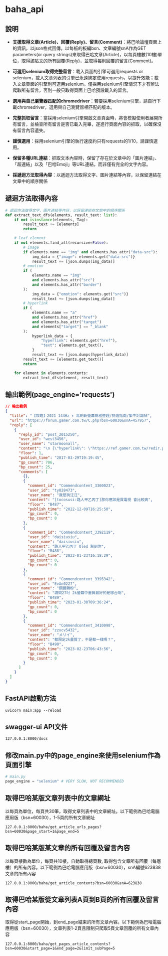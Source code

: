 # baha_api

## 說明

* **支援取得文章(Article)、回覆(Reply)、留言(Comment)**：將巴哈論壇頁面上的資訊，以json格式回傳。以每板的板編bsn、文章編號snA作為GET parameters(or query strings)來取得巴哈文章(Article)，以每頁樓數(10樓)單位，取得該貼文的所有回覆(Reply)，並取得每則回覆的留言(Comment)。

* **可選用selenium取得完整留言**：載入頁面的引擎可選用requests or selenium，載入文章列表的引擎已永遠綁定使用requests，以提升效能；載入文章頁面的引擎則可選用selenium。僅採用selenium引擎情況下才有辦法爬取所有留言，否則一般只取得頁面上巴哈預設載入的留言。

* **選用與自己瀏覽器匹配的chromedriver**：若要採用selenium引擎，請自行下載chromedriver，選用與自己瀏覽器相匹配的版本。

* **完整抓取留言**：當採用selenium引擎開啟文章頁面時，將會模擬使用者展開所有留言，並檢查所有留言是否已載入完畢，遂進行頁面內容的抓取，以確保沒有留言內容遺失。

* **謹慎選用**：採用selenium引擎的執行速度約只有requests的1/10，請謹慎選用。

* **保留多種URL連結**：抓取文本內容時，保留了存在於文章中的「圖片連結」、「超連結」以及「巴哈Emoji」等URL連結，而非僅有完全的文字內容。

* **採遞迴方法取得內容**：以遞迴方法取得文字、圖片連結等內容，以保留連結在文章中的順序關係

## 遞迴方法取得內容

```python
# 遞迴方法取得文字、圖片連結等內容，以保留連結在文章中的順序關係
def extract_text_dfs(elements, result_text: list):
    if not isinstance(elements, Tag):
        result_text += [elements]
        return

    # leaf element
    if not elements.find_all(recursive=False):
        # image
        if elements.name == "img" and elements.has_attr("data-src"):
            img_data = {"image": elements.get("data-src")}
            result_text += [json.dumps(img_data)]
        # emotion
        if (
            elements.name == "img"
            and elements.has_attr("src")
            and elements.has_attr("border")
        ):
            img_data = {"emotion": elements.get("src")}
            result_text += [json.dumps(img_data)]
        # hyperlink
        if (
            elements.name == "a"
            and elements.has_attr("href")
            and elements.has_attr("target")
            and elements["target"] == "_blank"
        ):
            hyperlink_data = {
                "hyperlink": elements.get("href"),
                "text": elements.get_text(),
            }
            result_text += [json.dumps(hyperlink_data)]
        result_text += [elements.get_text()]
        return

    for element in elements.contents:
        extract_text_dfs(element, result_text)
```

## 輸出範例(page_engine='requests')

```json
// 輸出範例
{
  "title": "【攻略】2021 144Hz ⬆ 高刷新螢幕規格整理/挑選指南/集中討論帖",
  "url": "https://forum.gamer.com.tw/C.php?bsn=60030&snA=457957",
  "reply": [
    {
      "reply_id": "post_2015250",
      "user_id": "west3456",
      "user_name": "starmoonall",
      "content": "\n {\"hyperlink\": \"https://ref.gamer.com.tw/redir.php?url=https%3A%2F%2Fsites.google.com%2Fview%2Ftwmonitors%2F%E9%A6%96%E9%A0%81\", \"text\": \"星河電腦螢幕資訊分享站\"} 星河電腦螢幕資訊分享站 (Google site) ⬆⬆⬆ 歡迎進入個人網站查看螢幕規格表格與相關知識 ⬆⬆⬆ (加入書籤能更方便) <   討論串切換門   > |  144Hz 螢幕討論串  |  21:9 螢幕討論串  |  4K UHD 螢幕討論串  |  2K 典型螢幕討論串  | 螢幕目前分為五大類, 144Hz  /  21:9  /  4K  /  2K   (60Hz) /  FHD  (60Hz) *想要什麼樣規格的產品, 請到對應的帖進行討論交流. ( FHD 60Hz直接發新文章問就好了 ) {\"hyperlink\": \"https://ref.gamer.com.tw/redir.php?url=https%3A%2F%2Fsites.google.com%2Fview%2Ftwmonitors%2F%E5%B9%B4%E5%BA%A6%E5%A4%A7%E8%B3%9E%2F2020%E7%B8%BD%E8%A9%95%E8%A1%A8%E4%B8%8D%E5%AE%9A%E6%9C%9F%E6%9B%B4%E6%96%B0\", \"text\": \"2020 總評表 (不定期更新)\"} 2020 總評表 (不定期更新)  <- 連結 這是網站中 最重要的頁面 , 個人對當下較出色產品進行排序的總評表, 這就很夠花時間參考研究了. 想自行研究螢幕產品, 個人還有整理這兩個基本帖,  也可參考. 【心得】挑選螢幕流程指南, 必懂基本要素整理. {\"hyperlink\": \"https://ref.gamer.com.tw/redir.php?url=https%3A%2F%2Fforum.gamer.com.tw%2FC.php%3Fbsn%3D60030%26snA%3D488050\", \"text\": \"【心得】自行研究各型號螢幕最正確評價基準&方法整理\"} 【心得】自行研究各型號螢幕最正確評價基準&方法整理 購買螢幕不確定是否可以達自己期望值， 請 到實體店面進行 實機確認 後再行購買, 或 利用 有 7天鑑賞期之網路商店 ， 7天內發現螢幕有壞點或是不適合都可以有理由退。 (有漏有錯也請在文章註明, 看到的話會更新) 新品開賣也請提醒本人做更新 , 謝謝了! 以下為個人比較印象深刻的好用網站 \n \n Display Specifications \n 螢幕規格整理權威網站(個人最常用) \n \n \n Productchart \n 利用規格篩選螢幕 - 天梯系統 \n \n \n Display LAG \n 型號+INPUT LAG輸入延遲查詢系統 \n \n \n {\"hyperlink\": \"https://ref.gamer.com.tw/redir.php?url=http%3A%2F%2Fwww.144hzmonitors.com%2Fgaming-monitor-list-120hz-144hz-165hz-200hz-240hz%2F\", \"text\": \"1\"} 1 {\"hyperlink\": \"https://ref.gamer.com.tw/redir.php?url=http%3A%2F%2Fwww.144hzmonitors.com%2Fgaming-monitor-list-120hz-144hz-165hz-200hz-240hz%2F\", \"text\": \"44hzmonitors\"} 44hzmonitors  /  {\"hyperlink\": \"https://ref.gamer.com.tw/redir.php?url=http%3A%2F%2Fwww.blurbusters.com%2Ffaq%2F120hz-monitors%2F\", \"text\": \"Blurbusters\"} Blurbusters \n 120~240hz螢幕型號清單 \n \n \n {\"hyperlink\": \"https://ref.gamer.com.tw/redir.php?url=http%3A%2F%2Fwww.144hzmonitors.com%2Flist-of-g-sync-monitors%2F\", \"text\": \"144hzmonitors\"} 144hzmonitors  /  {\"hyperlink\": \"https://ref.gamer.com.tw/redir.php?url=http%3A%2F%2Fwww.blurbusters.com%2Fgsync%2Flist-of-gsync-monitors%2F\", \"text\": \"Blurbusters\"} Blurbusters  /  {\"hyperlink\": \"https://ref.gamer.com.tw/redir.php?url=https%3A%2F%2Fen.wikipedia.org%2Fwiki%2FNvidia_G-Sync\", \"text\": \"Wiki\"} Wiki \n Gsync螢幕清單 \n \n \n TFTcentral Panel Datebase \n 市場上各種尺寸大小\"面板\"規格整理 \n \n \n Panelook \n 面板詳細規格查詢網站 \n \n \n {\"hyperlink\": \"https://ref.gamer.com.tw/redir.php?url=https%3A%2F%2Fen.wikipedia.org%2Fwiki%2FDisplayPort\", \"text\": \"Displayport\"} Displayport  /  {\"hyperlink\": \"https://ref.gamer.com.tw/redir.php?url=https%3A%2F%2Fen.wikipedia.org%2Fwiki%2FHDMI\", \"text\": \"HDMI\"} HDMI \n 輸出端子版本 對應解析度+HZ支援度查詢表格 \n \n \n {\"hyperlink\": \"https://ref.gamer.com.tw/redir.php?url=http%3A%2F%2Fbigboy2000.blogspot.tw%2F2009%2F12%2Fdiagonal-size-conversion.html\", \"text\": \"螢幕尺寸換算 (對角線尺寸簡易換算)\"} 螢幕尺寸換算 (對角線尺寸簡易換算) {\"hyperlink\": \"https://ref.gamer.com.tw/redir.php?url=http%3A%2F%2Fbigboy2000.blogspot.tw%2F2009%2F12%2Fdiagonal-size-conversion.html\", \"text\": \"by大男孩\"} by大男孩 \n 輸入螢幕尺寸算出實際寬與高 \n \n 轉載在其他網站分享, 尊重智產權, 請註明本人作品. {\"image\": \"https://truth.bahamut.com.tw/s01/201807/7e01a0ecffa1a729156cff6e6e21bf28.PNG\"} \n",
      "floor": 1,
      "publish_time": "2017-03-29T19:19:45",
      "gp_count": 706,
      "bp_count": 25,
      "comments": [
        {},
        {
          "comment_id": "Commendcontent_3360023",
          "user_id": "ty028473",
          "user_name": "我是狗汪汪",
          "content": "[tocosusi:路人甲乙丙丁]那你應該是買電視 會比較爽",
          "floor": "B487",
          "publish_time": "2022-12-09T16:25:50",
          "gp_count": 0,
          "bp_count": 0
        },
        {
          "comment_id": "Commendcontent_3392119",
          "user_id": "daisiusiu",
          "user_name": "daisiusiu",
          "content": "路人甲乙丙丁 Oled 幫到你",
          "floor": "B488",
          "publish_time": "2023-01-23T16:18:29",
          "gp_count": 0,
          "bp_count": 0
        },
        {
          "comment_id": "Commendcontent_3395342",
          "user_id": "EvAn0227",
          "user_name": "鋼鐵韓粉",
          "content": "請問27吋 2k螢幕中畫質最好的是哪台啊",
          "floor": "B489",
          "publish_time": "2023-01-30T09:36:24",
          "gp_count": 0,
          "bp_count": 0
        },
        {
          "comment_id": "Commendcontent_3410098",
          "user_id": "zzxcv5432",
          "user_name": "メリイ",
          "content": "都限定2k畫質了，不是都一樣嗎？",
          "floor": "B490",
          "publish_time": "2023-02-23T06:43:56",
          "gp_count": 0,
          "bp_count": 0
        }
      ]
    }
  ]
}
```

## FastAPI啟動方法

```console
uvicorn main:app --reload
```

## swagger-ui API文件

```url
127.0.0.1:8000/docs
```

## 修改main.py中的page_engine來使用selenium作為頁面引擎

```python
# main.py
page_engine = "selenium" # VERY SLOW, NOT RECOMMENDED
```

## 取得巴哈某版文章列表中的文章網址

以每頁為單位，每頁共30筆，取得文章列表中的文章網址。以下範例為巴哈電腦應用版（bsn=60030），1-5頁的所有文章網址

```url
127.0.0.1:8000/baha/get_article_urls_pages?bsn=60030&page_start=1&page_end=5
```

## 取得巴哈某版某文章的所有回覆及留言內容

以每頁樓數為單位，每頁共10樓，自動取得總頁數, 取得包含文章所有回覆（每層樓）的所有內容。以下範例為巴哈電腦應用版（bsn=60030），snA編號623838文章的所有內容

```url
127.0.0.1:8000/baha/get_article_contents?bsn=60030&snA=623838
```

## 取得巴哈某版從文章列表A頁到B頁的所有回覆及留言內容

取得從start_page開始，到end_page結束的所有文章內容。以下範例為巴哈電腦應用版（bsn=60030），文章列表1-2頁且限制只爬取5頁文章回覆的所有文章內容

```url
127.0.0.1:8000/baha/get_pages_article_contents?bsn=60030&start_page=1&end_page=2&limit_subPage=5
```
